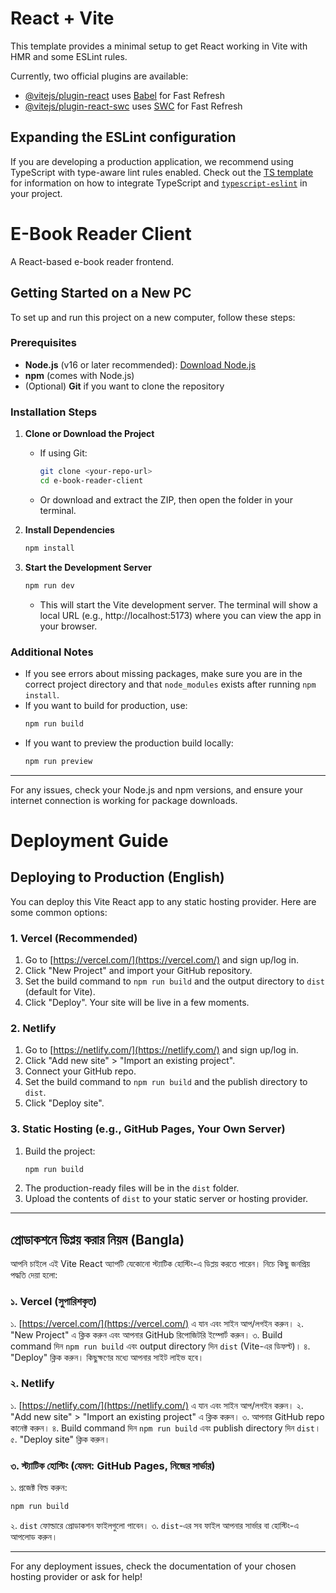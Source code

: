 # React + Vite

This template provides a minimal setup to get React working in Vite with HMR and some ESLint rules.

Currently, two official plugins are available:

- [@vitejs/plugin-react](https://github.com/vitejs/vite-plugin-react/blob/main/packages/plugin-react) uses [Babel](https://babeljs.io/) for Fast Refresh
- [@vitejs/plugin-react-swc](https://github.com/vitejs/vite-plugin-react/blob/main/packages/plugin-react-swc) uses [SWC](https://swc.rs/) for Fast Refresh

## Expanding the ESLint configuration

If you are developing a production application, we recommend using TypeScript with type-aware lint rules enabled. Check out the [TS template](https://github.com/vitejs/vite/tree/main/packages/create-vite/template-react-ts) for information on how to integrate TypeScript and [`typescript-eslint`](https://typescript-eslint.io) in your project.

# E-Book Reader Client

A React-based e-book reader frontend.

## Getting Started on a New PC

To set up and run this project on a new computer, follow these steps:

### Prerequisites
- **Node.js** (v16 or later recommended): [Download Node.js](https://nodejs.org/)
- **npm** (comes with Node.js)
- (Optional) **Git** if you want to clone the repository

### Installation Steps

1. **Clone or Download the Project**
   - If using Git:
     ```sh
     git clone <your-repo-url>
     cd e-book-reader-client
     ```
   - Or download and extract the ZIP, then open the folder in your terminal.

2. **Install Dependencies**
   ```sh
   npm install
   ```

3. **Start the Development Server**
   ```sh
   npm run dev
   ```
   - This will start the Vite development server. The terminal will show a local URL (e.g., http://localhost:5173) where you can view the app in your browser.

### Additional Notes
- If you see errors about missing packages, make sure you are in the correct project directory and that `node_modules` exists after running `npm install`.
- If you want to build for production, use:
  ```sh
  npm run build
  ```
- If you want to preview the production build locally:
  ```sh
  npm run preview
  ```

---

For any issues, check your Node.js and npm versions, and ensure your internet connection is working for package downloads.

# Deployment Guide

## Deploying to Production (English)

You can deploy this Vite React app to any static hosting provider. Here are some common options:

### 1. Vercel (Recommended)
1. Go to [https://vercel.com/](https://vercel.com/) and sign up/log in.
2. Click "New Project" and import your GitHub repository.
3. Set the build command to `npm run build` and the output directory to `dist` (default for Vite).
4. Click "Deploy". Your site will be live in a few moments.

### 2. Netlify
1. Go to [https://netlify.com/](https://netlify.com/) and sign up/log in.
2. Click "Add new site" > "Import an existing project".
3. Connect your GitHub repo.
4. Set the build command to `npm run build` and the publish directory to `dist`.
5. Click "Deploy site".

### 3. Static Hosting (e.g., GitHub Pages, Your Own Server)
1. Build the project:
   ```sh
   npm run build
   ```
2. The production-ready files will be in the `dist` folder.
3. Upload the contents of `dist` to your static server or hosting provider.

---

## প্রোডাকশনে ডিপ্লয় করার নিয়ম (Bangla)

আপনি চাইলে এই Vite React অ্যাপটি যেকোনো স্ট্যাটিক হোস্টিং-এ ডিপ্লয় করতে পারেন। নিচে কিছু জনপ্রিয় পদ্ধতি দেয়া হলো:

### ১. Vercel (সুপারিশকৃত)
১. [https://vercel.com/](https://vercel.com/) এ যান এবং সাইন আপ/লগইন করুন।
২. "New Project" এ ক্লিক করুন এবং আপনার GitHub রিপোজিটরি ইম্পোর্ট করুন।
৩. Build command দিন `npm run build` এবং output directory দিন `dist` (Vite-এর ডিফল্ট)।
৪. "Deploy" ক্লিক করুন। কিছুক্ষণের মধ্যে আপনার সাইট লাইভ হবে।

### ২. Netlify
১. [https://netlify.com/](https://netlify.com/) এ যান এবং সাইন আপ/লগইন করুন।
২. "Add new site" > "Import an existing project" এ ক্লিক করুন।
৩. আপনার GitHub repo কানেক্ট করুন।
৪. Build command দিন `npm run build` এবং publish directory দিন `dist`।
৫. "Deploy site" ক্লিক করুন।

### ৩. স্ট্যাটিক হোস্টিং (যেমন: GitHub Pages, নিজের সার্ভার)
১. প্রজেক্ট বিল্ড করুন:
   ```sh
   npm run build
   ```
২. `dist` ফোল্ডারে প্রোডাকশন ফাইলগুলো পাবেন।
৩. `dist`-এর সব ফাইল আপনার সার্ভার বা হোস্টিং-এ আপলোড করুন।

---

For any deployment issues, check the documentation of your chosen hosting provider or ask for help!
